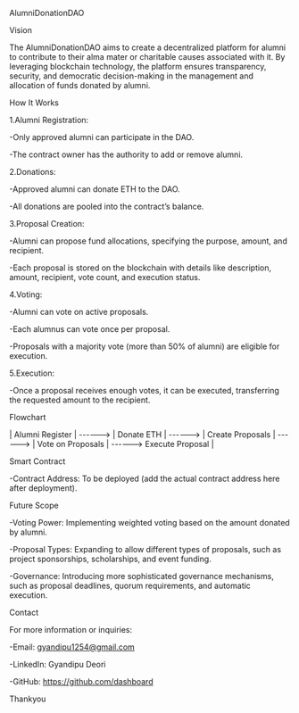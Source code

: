 AlumniDonationDAO

Vision

The AlumniDonationDAO aims to create a decentralized platform for alumni to contribute to their alma mater or charitable causes associated with it. By leveraging blockchain technology, the platform ensures transparency, security, and democratic decision-making in the management and allocation of funds donated by alumni.

   How It Works

1.Alumni Registration:

-Only approved alumni can participate in the DAO.

-The contract owner has the authority to add or remove alumni.

2.Donations:

-Approved alumni can donate ETH to the DAO.

-All donations are pooled into the contract’s balance.

3.Proposal Creation:

-Alumni can propose fund allocations, specifying the purpose, amount, and recipient.

-Each proposal is stored on the blockchain with details like description, amount, recipient, vote count, and execution status.

4.Voting:

-Alumni can vote on active proposals.

-Each alumnus can vote once per proposal.

-Proposals with a majority vote (more than 50% of alumni) are eligible for execution.

5.Execution:

-Once a proposal receives enough votes, it can be executed, transferring the requested amount to the recipient.

  Flowchart



|  Alumni Register |  ------>  |  Donate ETH        |  ------>  |  Create Proposals  |  ------> |  Vote on Proposals | ------> Execute Proposal |

  
  Smart Contract

-Contract Address: To be deployed (add the actual contract address here after deployment).
  
  Future Scope

-Voting Power: Implementing weighted voting based on the amount donated by alumni.

-Proposal Types: Expanding to allow different types of proposals, such as project sponsorships, scholarships, and event funding.

-Governance: Introducing more sophisticated governance mechanisms, such as proposal deadlines, quorum requirements, and automatic execution.

  Contact

For more information or inquiries:

-Email: gyandipu1254@gmail.com

-LinkedIn: Gyandipu Deori

-GitHub: https://github.com/dashboard

  Thankyou
